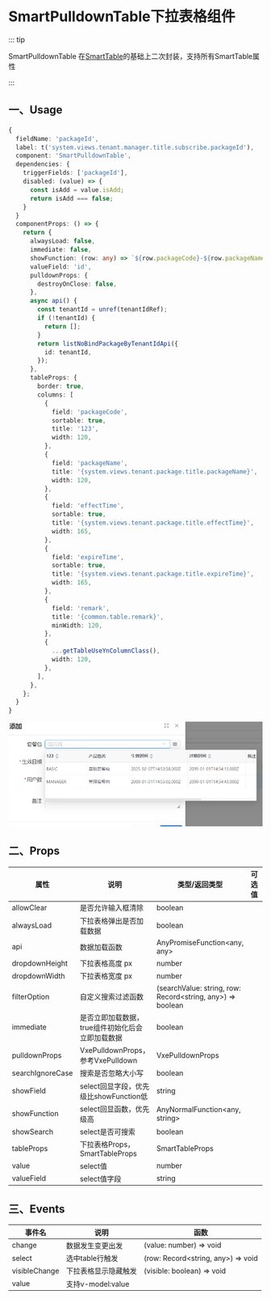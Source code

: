 # SmartPulldownTable下拉表格组件

::: tip

SmartPulldownTable 在[SmartTable](./smart-table.md)的基础上二次封装，支持所有SmartTable属性

:::

## 一、Usage

```typescript
{
  fieldName: 'packageId',
  label: t('system.views.tenant.manager.title.subscribe.packageId'),
  component: 'SmartPulldownTable',
  dependencies: {
    triggerFields: ['packageId'],
    disabled: (value) => {
      const isAdd = value.isAdd;
      return isAdd === false;
    }
  }
  componentProps: () => {
    return {
      alwaysLoad: false,
      immediate: false,
      showFunction: (row: any) => `${row.packageCode}-${row.packageName}`,
      valueField: 'id',
      pulldownProps: {
        destroyOnClose: false,
      },
      async api() {
        const tenantId = unref(tenantIdRef);
        if (!tenantId) {
          return [];
        }
        return listNoBindPackageByTenantIdApi({
          id: tenantId,
        });
      },
      tableProps: {
        border: true,
        columns: [
          {
            field: 'packageCode',
            sortable: true,
            title: '123',
            width: 120,
          },
          {
            field: 'packageName',
            title: '{system.views.tenant.package.title.packageName}',
            width: 120,
          },
          {
            field: 'effectTime',
            sortable: true,
            title: '{system.views.tenant.package.title.effectTime}',
            width: 165,
          },
          {
            field: 'expireTime',
            sortable: true,
            title: '{system.views.tenant.package.title.expireTime}',
            width: 165,
          },
          {
            field: 'remark',
            title: '{common.table.remark}',
            minWidth: 120,
          },
          {
            ...getTableUseYnColumnClass(),
            width: 120,
          },
        ],
      },
    };
  }
}
```

![image-20250407092305844](images\image-20250407092305844.png)

## 二、Props

| 属性 | 说明 | 类型/返回类型 | 可选值 | 默认值/参数 |
| --- | --- | --- | --- | --- |
| allowClear | 是否允许输入框清除 | boolean |  | true |
| alwaysLoad | 下拉表格弹出是否加载数据 | boolean |  | false |
| api | 数据加载函数 | AnyPromiseFunction<any, any> |  |  |
| dropdownHeight | 下拉表格高度 px | number |  |  |
| dropdownWidth | 下拉表格宽度 px | number |  | 600 |
| filterOption | 自定义搜索过滤函数 | (searchValue: string, row: Record<string, any>) => boolean |  |  |
| immediate | 是否立即加载数据，true组件初始化后会立即加载数据 | boolean |  | true |
| pulldownProps | VxePulldownProps，参考VxePulldown | VxePulldownProps |  |  |
| searchIgnoreCase | 搜索是否忽略大小写 | boolean |  | true |
| showField | select回显字段，优先级比showFunction低 | string |  |  |
| showFunction | select回显函数，优先级高 | AnyNormalFunction<any, string> |  |  |
| showSearch | select是否可搜索 | boolean |  | true |
| tableProps | 下拉表格Props，SmartTableProps | SmartTableProps |  |  |
| value | select值 | number |  |  |
| valueField | select值字段 | string |  |  |

## 三、Events

| 事件名        | 说明                 | 函数                               |
| ------------- | -------------------- | ---------------------------------- |
| change        | 数据发生变更出发     | (value: number) => void            |
| select        | 选中table行触发      | (row: Record<string, any>) => void |
| visibleChange | 下拉表格显示隐藏触发 | (visible: boolean) => void         |
| value         | 支持v-model:value    |                                    |
